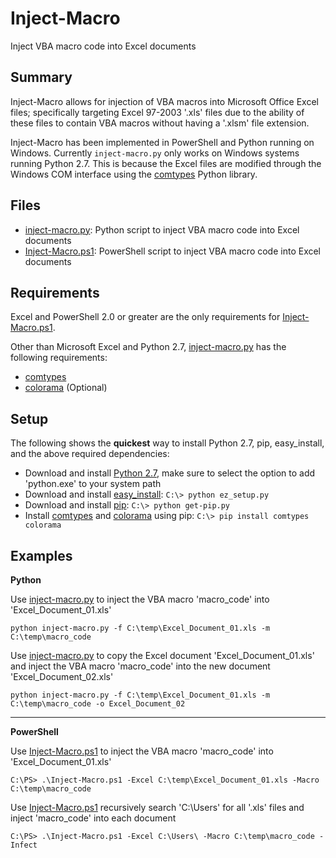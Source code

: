 # Inject-Macro
Inject VBA macro code into Excel documents

## Summary ##
Inject-Macro allows for injection of VBA macros into Microsoft Office Excel files; specifically targeting Excel 97-2003 '.xls' files due to the ability of these files to contain VBA macros without having a '.xlsm' file extension.

Inject-Macro has been implemented in PowerShell and Python running on Windows. Currently `inject-macro.py` only works on Windows systems running Python 2.7. This is because the Excel files are modified through the Windows COM interface using the [comtypes](https://github.com/enthought/comtypes/) Python library.

## Files ##
* [inject-macro.py](https://github.com/coldfusion39/excel-inject/blob/master/inject-macro.py): Python script to inject VBA macro code into Excel documents
* [Inject-Macro.ps1](https://github.com/coldfusion39/excel-inject/blob/master/examples/Inject-Macro.ps1): PowerShell script to inject VBA macro code into Excel documents

## Requirements ##
Excel and PowerShell 2.0 or greater are the only requirements for [Inject-Macro.ps1](https://github.com/coldfusion39/excel-inject/blob/master/examples/Inject-Macro.ps1).

Other than Microsoft Excel and Python 2.7, [inject-macro.py](https://github.com/coldfusion39/excel-inject/blob/master/inject-macro.py) has the following requirements:
* [comtypes](https://github.com/enthought/comtypes/)
* [colorama](https://github.com/tartley/colorama) (Optional)

## Setup ##
The following shows the __quickest__ way to install Python 2.7, pip, easy_install, and the above required dependencies:

* Download and install [Python 2.7](https://www.python.org/downloads/release/python-2710/), make sure to select the option to add 'python.exe' to your system path
* Download and install [easy_install](https://bootstrap.pypa.io/ez_setup.py): `C:\> python ez_setup.py`
* Download and install [pip](https://bootstrap.pypa.io/get-pip.py): `C:\> python get-pip.py`
* Install [comtypes](https://github.com/enthought/comtypes/) and [colorama](https://github.com/tartley/colorama) using pip: `C:\> pip install comtypes colorama`

## Examples ##
__Python__

Use [inject-macro.py](https://github.com/coldfusion39/excel-inject/blob/master/inject-macro.py) to inject the VBA macro 'macro_code' into 'Excel_Document_01.xls'

`python inject-macro.py -f C:\temp\Excel_Document_01.xls -m C:\temp\macro_code`

Use [inject-macro.py](https://github.com/coldfusion39/excel-inject/blob/master/inject-macro.py) to copy the Excel document 'Excel_Document_01.xls' and inject the VBA macro 'macro_code' into the new document 'Excel_Document_02.xls'

`python inject-macro.py -f C:\temp\Excel_Document_01.xls -m C:\temp\macro_code -o Excel_Document_02`

---

__PowerShell__

Use [Inject-Macro.ps1](https://github.com/coldfusion39/excel-inject/blob/master/examples/Inject-Macro.ps1) to inject the VBA macro 'macro_code' into 'Excel_Document_01.xls'

`C:\PS> .\Inject-Macro.ps1 -Excel C:\temp\Excel_Document_01.xls -Macro C:\temp\macro_code`

Use [Inject-Macro.ps1](https://github.com/coldfusion39/excel-inject/blob/master/examples/Inject-Macro.ps1) recursively search 'C:\Users\' for all '.xls' files and inject 'macro_code' into each document

`C:\PS> .\Inject-Macro.ps1 -Excel C:\Users\ -Macro C:\temp\macro_code -Infect`
